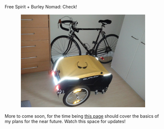 <div style="clear: both; text-align: left;">Free Spirit + Burley Nomad: Check!</div><div style="clear: both; text-align: left;"><br /></div><div style="clear: both; text-align: center;"><a href="/content/images/2012/05/IMG_20120503_181344.jpg" style="margin-left: 1em; margin-right: 1em;"><img border="0" height="300" src="/content/images/2012/05/IMG_20120503_181344.jpg" width="400" /></a></div><div style="clear: both; text-align: center;"><br /></div><div style="clear: both; text-align: left;">More to come soon, for the time being <a href="/p/summer-2012-tour.html">this page</a> should cover the basics of my plans for the near future. Watch this space for updates!</div>